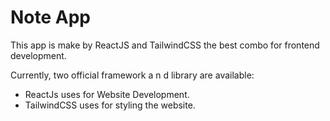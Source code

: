 # Note App

This app is make by ReactJS and TailwindCSS the best combo for frontend development.

Currently, two official framework a n d library are available:

- ReactJs uses for Website Development.
- TailwindCSS uses for styling the website.
